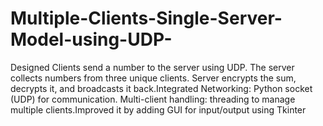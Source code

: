 # Multiple-Clients-Single-Server-Model-using-UDP-
Designed Clients send a number to the server using UDP. The server collects numbers from three unique clients. Server encrypts the sum, decrypts it, and broadcasts it back.Integrated Networking: Python socket (UDP) for communication. Multi-client handling: threading to manage multiple clients.Improved it by adding GUI for input/output using Tkinter
